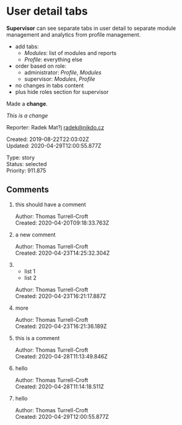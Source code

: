 # User detail tabs

**Supervisor** can see separate tabs in user detail to separate module management and analytics from profile management.

- add tabs:
    - _Modules_: list of modules and reports
    - _Profile_: everything else
- order based on role:
    - administrator: _Profile_, _Modules_
    - supervisor: _Modules_, _Profile_
- no changes in tabs content
- plus hide roles section for supervisor

Made a **change**.

_This is a change_

Reporter: Radek Mat?j <radek@nikdo.cz>  

Created: 2019-08-22T22:03:02Z  
Updated: 2020-04-29T12:00:55.877Z

Type: story  
Status: selected  
Priority: 911.875

## Comments
1.  this should have a comment

    Author: Thomas Turrell-Croft  
    Created: 2020-04-20T09:18:33.763Z  

2.  a new comment

    Author: Thomas Turrell-Croft  
    Created: 2020-04-23T14:25:32.304Z  

3.  - list 1&nbsp;
    - list 2

    Author: Thomas Turrell-Croft  
    Created: 2020-04-23T16:21:17.887Z  

4.  more

    Author: Thomas Turrell-Croft  
    Created: 2020-04-23T16:21:36.189Z  

5.  this is a comment

    Author: Thomas Turrell-Croft  
    Created: 2020-04-28T11:13:49.846Z  

6.  hello

    Author: Thomas Turrell-Croft  
    Created: 2020-04-28T11:14:18.511Z  

7.  hello

    Author: Thomas Turrell-Croft  
    Created: 2020-04-29T12:00:55.877Z  
